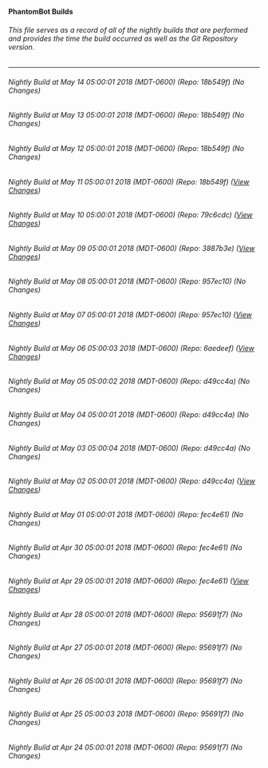 **PhantomBot Builds**

###### This file serves as a record of all of the nightly builds that are performed and provides the time the build occurred as well as the Git Repository version.
-------------------------------------------------------------------------------------------------------------
###### Nightly Build at May 14 05:00:01 2018 (MDT-0600) (Repo: 18b549f) (No Changes)
###### Nightly Build at May 13 05:00:01 2018 (MDT-0600) (Repo: 18b549f) (No Changes)
###### Nightly Build at May 12 05:00:01 2018 (MDT-0600) (Repo: 18b549f) (No Changes)
###### Nightly Build at May 11 05:00:01 2018 (MDT-0600) (Repo: 18b549f) ([View Changes](https://github.com/PhantomBot/PhantomBot/compare/79c6cdc...18b549f))
###### Nightly Build at May 10 05:00:01 2018 (MDT-0600) (Repo: 79c6cdc) ([View Changes](https://github.com/PhantomBot/PhantomBot/compare/3887b3e...79c6cdc))
###### Nightly Build at May 09 05:00:01 2018 (MDT-0600) (Repo: 3887b3e) ([View Changes](https://github.com/PhantomBot/PhantomBot/compare/957ec10...3887b3e))
###### Nightly Build at May 08 05:00:01 2018 (MDT-0600) (Repo: 957ec10) (No Changes)
###### Nightly Build at May 07 05:00:01 2018 (MDT-0600) (Repo: 957ec10) ([View Changes](https://github.com/PhantomBot/PhantomBot/compare/6aedeef...957ec10))
###### Nightly Build at May 06 05:00:03 2018 (MDT-0600) (Repo: 6aedeef) ([View Changes](https://github.com/PhantomBot/PhantomBot/compare/d49cc4a...6aedeef))
###### Nightly Build at May 05 05:00:02 2018 (MDT-0600) (Repo: d49cc4a) (No Changes)
###### Nightly Build at May 04 05:00:01 2018 (MDT-0600) (Repo: d49cc4a) (No Changes)
###### Nightly Build at May 03 05:00:04 2018 (MDT-0600) (Repo: d49cc4a) (No Changes)
###### Nightly Build at May 02 05:00:01 2018 (MDT-0600) (Repo: d49cc4a) ([View Changes](https://github.com/PhantomBot/PhantomBot/compare/fec4e61...d49cc4a))
###### Nightly Build at May 01 05:00:01 2018 (MDT-0600) (Repo: fec4e61) (No Changes)
###### Nightly Build at Apr 30 05:00:01 2018 (MDT-0600) (Repo: fec4e61) (No Changes)
###### Nightly Build at Apr 29 05:00:01 2018 (MDT-0600) (Repo: fec4e61) ([View Changes](https://github.com/PhantomBot/PhantomBot/compare/95691f7...fec4e61))
###### Nightly Build at Apr 28 05:00:01 2018 (MDT-0600) (Repo: 95691f7) (No Changes)
###### Nightly Build at Apr 27 05:00:01 2018 (MDT-0600) (Repo: 95691f7) (No Changes)
###### Nightly Build at Apr 26 05:00:01 2018 (MDT-0600) (Repo: 95691f7) (No Changes)
###### Nightly Build at Apr 25 05:00:03 2018 (MDT-0600) (Repo: 95691f7) (No Changes)
###### Nightly Build at Apr 24 05:00:01 2018 (MDT-0600) (Repo: 95691f7) (No Changes)
